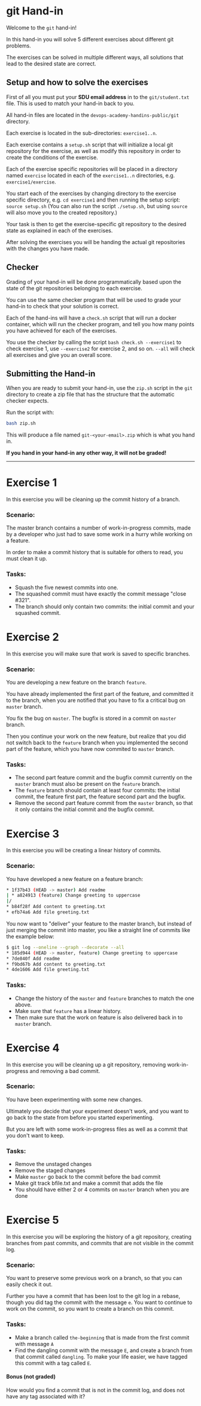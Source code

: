 # git Hand-in

Welcome to the `git` hand-in!

In this hand-in you will solve 5 different exercises about different git problems.

The exercises can be solved in multiple different ways, all solutions that lead to the desired state are correct.

## Setup and how to solve the exercises

First of all you must put your **SDU email address** in to the `git/student.txt` file.
This is used to match your hand-in back to you.

All hand-in files are located in the `devops-academy-handins-public/git` directory.

Each exercise is located in the sub-directories: `exercise1..n`.

Each exercise contains a `setup.sh` script that will initialize a local git repository for the exercise, as well as modify this repository in order to create the conditions of the exercise.

Each of the exercise specific repositories will be placed in a directory named `exercise` located in each of the `exercise1..n` directories, e.g. `exercise1/exercise`.

You start each of the exercises by changing directory to the exercise specific directory, e.g. `cd exercise1` and then running the setup script: `source setup.sh`
(You can also run the script `./setup.sh`, but using `source` will also move you to the created repository.)

Your task is then to get the exercise-specific git repository to the desired state as explained in each of the exercises.

After solving the exercises you will be handing the actual git repositories with the changes you have made.

## Checker

Grading of your hand-in will be done programmatically based upon the state of the git repositories belonging to each exercise.

You can use the same checker program that will be used to grade your hand-in to check that your solution is correct.

Each of the hand-ins will have a `check.sh` script that will run a docker container, which will run the checker program, and tell you how many points you have achieved for each of the exercises.

You use the checker by calling the script `bash check.sh --exercise1` to check exercise 1, use `--exercise2` for exercise 2, and so on.
`--all` will check all exercises and give you an overall score.

## Submitting the Hand-in

When you are ready to submit your hand-in, use the `zip.sh` script in the `git` directory to create a zip file that has the structure that the automatic checker expects.

Run the script with:

```sh
bash zip.sh
```

This will produce a file named `git-<your-email>.zip` which is what you hand in.

**If you hand in your hand-in any other way, it will not be graded!**

---

# Exercise 1

In this exercise you will be cleaning up the commit history of a branch.

### Scenario:

The master branch contains a number of work-in-progress commits, made by a developer who just had to save some work in a hurry while working on a feature.

In order to make a commit history that is suitable for others to read, you must clean it up.

### Tasks:

- Squash the five newest commits into one.
- The squashed commit must have exactly the commit message "close #321".
- The branch should only contain two commits: the initial commit and your squashed commit.

# Exercise 2

In this exercise you will make sure that work is saved to specific branches.

### Scenario:

You are developing a new feature on the branch `feature`.

You have already implemented the first part of the feature, and committed it to the branch, when you are notified that you have to fix a critical bug on `master` branch.

You fix the bug on `master`. The bugfix is stored in a commit on `master` branch.

Then you continue your work on the new feature, but realize that you did not switch back to the `feature` branch when you implemented the second part of the feature, which you have now commited to `master` branch.

### Tasks:

- The second part feature commit and the bugfix commit currently on the `master` branch must also be present on the `feature` branch.
- The `feature` branch should contain at least four commits: the initial commit, the feature first part, the feature second part and the bugfix.
- Remove the second part feature commit from the `master` branch, so that it only contains the initial commit and the bugfix commit.

# Exercise 3

In this exercise you will be creating a linear history of commits.

### Scenario:

You have developed a new feature on a feature branch:

```bash
* 1f37b43 (HEAD -> master) Add readme
| * a824913 (feature) Change greeting to uppercase
|/
* b84f28f Add content to greeting.txt
* efb74a6 Add file greeting.txt
```

You now want to "deliver" your feature to the master branch, but instead of just merging the commit into master,
you like a straight line of commits like the example below:

```bash
$ git log --oneline --graph --decorate --all
* 185d944 (HEAD -> master, feature) Change greeting to uppercase
* 7de840f Add readme
* f9bd67b Add content to greeting.txt
* 4de1606 Add file greeting.txt
```

### Tasks:

- Change the history of the `master` and `feature` branches to match the one above.
- Make sure that `feature` has a linear history.
- Then make sure that the work on feature is also delivered back in to `master` branch.

# Exercise 4

In this exercise you will be cleaning up a git repository, removing work-in-progress and removing a bad commit.

### Scenario:

You have been experimenting with some new changes.

Ultimately you decide that your experiment doesn't work, and you want to go back to the state from before you started experimenting.

But you are left with some work-in-progress files as well as a commit that you don't want to keep.

### Tasks:

- Remove the unstaged changes
- Remove the staged changes
- Make `master` go back to the commit before the bad commit
- Make git track bfile.txt and make a commit that adds the file
- You should have either 2 or 4 commits on `master` branch when you are done

# Exercise 5

In this exercise you will be exploring the history of a git repository, creating branches from past commits, and commits that are not visible in the commit log.

### Scenario:

You want to preserve some previous work on a branch, so that you can easily check it out.

Further you have a commit that has been lost to the git log in a rebase, though you did tag the commit with the message `e`. You want to continue to work on the commit, so you want to create a branch on this commit.

### Tasks:

- Make a branch called `the-beginning` that is made from the first commit with message `A`
- Find the dangling commit with the message `E`, and create a branch from that commit called `dangling`. To make your life easier, we have tagged this commit with a tag called `E`.

#### Bonus (not graded)

How would you find a commit that is not in the commit log, and does not have any tag associated with it?
